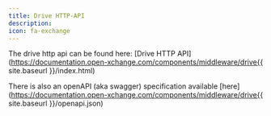 ```yaml
---
title: Drive HTTP-API
description:
icon: fa-exchange
---
```


The drive http api can be found here: [Drive HTTP API](https://documentation.open-xchange.com/components/middleware/drive{{ site.baseurl }}/index.html)

There is also an openAPI (aka swagger) specification available [here](https://documentation.open-xchange.com/components/middleware/drive{{ site.baseurl }}/openapi.json)